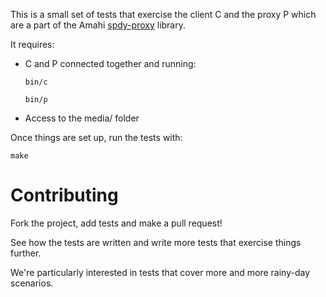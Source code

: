 This is a small set of tests that exercise the client C and the proxy P which are a part of the Amahi [spdy-proxy](https://github.com/amahi/spdy-proxy) library.

It requires:
 * C and P connected together and running:

   `bin/c`

   `bin/p`

 * Access to the media/ folder

Once things are set up, run the tests with:

  `make`

Contributing
============

Fork the project, add tests and make a pull request!

See how the tests are written and write more tests that exercise things further.

We're particularly interested in tests that cover more and more rainy-day scenarios.

